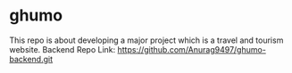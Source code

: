 # ghumo
This repo is about developing a major project which is a travel and tourism website.
Backend Repo Link:  https://github.com/Anurag9497/ghumo-backend.git
